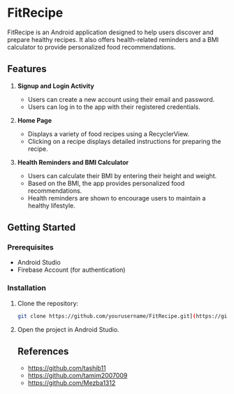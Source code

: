 # FitRecipe

FitRecipe is an Android application designed to help users discover and prepare healthy recipes. It also offers health-related reminders and a BMI calculator to provide personalized food recommendations.

## Features

1. **Signup and Login Activity**
    - Users can create a new account using their email and password.
    - Users can log in to the app with their registered credentials.

2. **Home Page**
    - Displays a variety of food recipes using a RecyclerView.
    - Clicking on a recipe displays detailed instructions for preparing the recipe.

3. **Health Reminders and BMI Calculator**
    - Users can calculate their BMI by entering their height and weight.
    - Based on the BMI, the app provides personalized food recommendations.
    - Health reminders are shown to encourage users to maintain a healthy lifestyle.

## Getting Started

### Prerequisites

- Android Studio
- Firebase Account (for authentication)

### Installation

1. Clone the repository:
    ```bash
    git clone https://github.com/yourusername/FitRecipe.git](https://github.com/tashib11/FitRecipe
    ```
2. Open the project in Android Studio.

   ## References
   - https://github.com/tashib11
   - https://github.com/tamim2007009
   - https://github.com/Mezba1312
